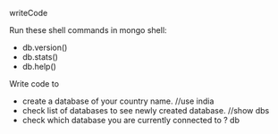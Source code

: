 writeCode

Run these shell commands in mongo shell:

- db.version()
- db.stats()
- db.help()

Write code to

- create a database of your country name.
//use india
- check list of databases to see newly created database.
//show dbs
- check which database you are currently connected to ?
db

